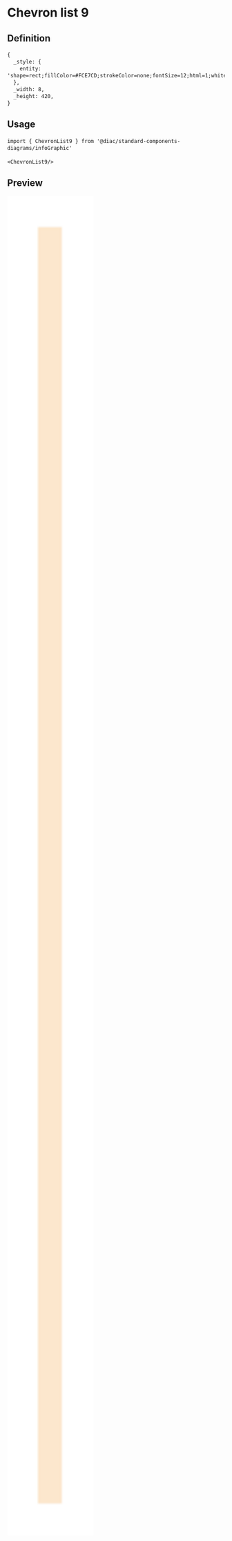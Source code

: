 # Chevron list 9

## Definition

```
{
  _style: { 
    entity: 'shape=rect;fillColor=#FCE7CD;strokeColor=none;fontSize=12;html=1;whiteSpace=wrap;align=left;verticalAlign=top;spacing=5;rounded=0;',
  },
  _width: 8,
  _height: 420,
}
```

## Usage

```
import { ChevronList9 } from '@diac/standard-components-diagrams/infoGraphic'

<ChevronList9/>
```

## Preview

<img src="./chevron-list-9.png" width="200"/>
